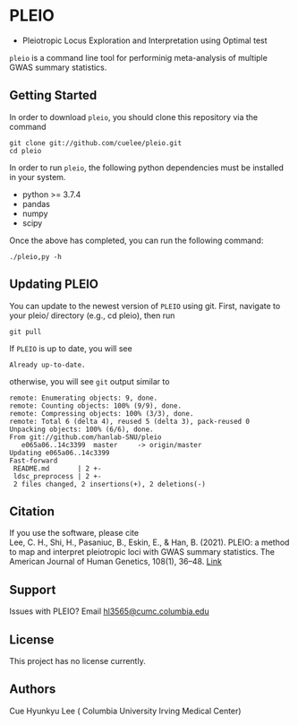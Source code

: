 # PLEIO 
- Pleiotropic Locus Exploration and Interpretation using Optimal test

`pleio` is a command line tool for performinig meta-analysis of multiple GWAS summary statistics. 

## Getting Started

In order to download `pleio`, you should clone this repository via the command
```
git clone git://github.com/cuelee/pleio.git
cd pleio
```

In order to run `pleio`, the following python dependencies must be installed in your system.

- python >= 3.7.4
- pandas
- numpy
- scipy


Once the above has completed, you can run the following command:

```
./pleio,py -h
```

## Updating PLEIO
You can update to the newest version of `PLEIO` using git. First, navigate to your pleio/ directory (e.g., cd pleio), then run
```
git pull
```
If `PLEIO` is up to date, you will see
```
Already up-to-date.
```
otherwise, you will see `git` output similar to 
```
remote: Enumerating objects: 9, done.
remote: Counting objects: 100% (9/9), done.
remote: Compressing objects: 100% (3/3), done.
remote: Total 6 (delta 4), reused 5 (delta 3), pack-reused 0
Unpacking objects: 100% (6/6), done.
From git://github.com/hanlab-SNU/pleio
   e065a06..14c3399  master     -> origin/master
Updating e065a06..14c3399
Fast-forward
 README.md       | 2 +-
 ldsc_preprocess | 2 +-
 2 files changed, 2 insertions(+), 2 deletions(-)
```

## Citation

If you use the software, please cite  
Lee, C. H., Shi, H., Pasaniuc, B., Eskin, E., & Han, B. (2021). PLEIO: a method to map and interpret pleiotropic loci with GWAS summary statistics. The American Journal of Human Genetics, 108(1), 36–48. [Link](https://doi.org/10.1016/j.ajhg.2020.11.017)

## Support

Issues with PLEIO? Email hl3565@cumc.columbia.edu

## License 

This project has no license currently.

## Authors

Cue Hyunkyu Lee ( Columbia University Irving Medical Center)

